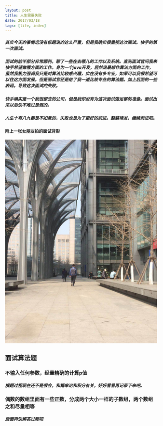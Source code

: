 ```yaml
---
layout: post
title: 人生需要失败
date: 2017/03/18
tags: [life, index]
---
```


##### 其实今天的事情远没有标题说的这么严重，但是我确实很重视这次面试。快手的第一次面试。

##### 面试的前半部分非常顺利，聊了一些在去哪儿的工作以及系统。直到面试官问我来快手希望做哪方面的工作。身为一个java开发，居然说最想作算法方面的工作，虽然我极力强调我只是对算法比较感兴趣，实在没有多专业，如果可以我很希望可以往这方面发展。但是面试官还是给了我一道比较专业的算法题。加上后面的一些表现。导致这次面试的失败。

<!--more-->

##### 快手确实是一个我很想去的公司，但是我却没有为这次面试做足够的准备。面试出来以后说不难过是假的。
##### 人生十有八九都是不如意的，失败也是为了更好的前进。整装待发，继续前进吧。
#### 附上一张女朋友拍的面试背影
![面试背影](../../img/life/myself.jpeg)

## 面试算法题
### 不输入任何参数，经量精确的计算p值
##### 解题过程现在还不是很会，和概率论和积分有关，好好看看再记录下来吧。
### 偶数的数组里面有一些正数，分成两个大小一样的子数组，两个数组之和尽量相等
##### 后面再说解答过程吧